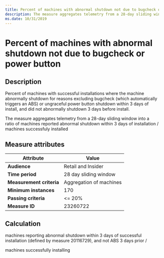 ```yaml
---
title: Percent of machines with abnormal shutdown not due to bugcheck or power button
description: The measure aggregates telemetry from a 28-day sliding window into a ratio of machines reported abnormal shutdown within 3 days of installation / machines successfuly installed
ms.date: 10/31/2019
---
```

 
# Percent of machines with abnormal shutdown not due to bugcheck or power button

## Description

Percent of machines with successful installations where the machine abnormally shutdown for reasons excluding bugcheck (which automatically triggers an ABS) or ungraceful power button shutdown within 3 days of install, and did not abnormally shutdown 3 days before install.

The measure aggregates telemetry from a 28-day sliding window into a ratio of machines reported abnormal shutdown within 3 days of installation / machines successfuly installed

## Measure attributes

|Attribute|Value|
|----|----|
|**Audience**|Retail and Insider|
|**Time period**|28 day sliding window|
|**Measurement criteria**|Aggregation of machines|
|**Minimum instances**|170|
|**Passing criteria**|<= 20%|
|**Measure ID**|23260722|

## Calculation

machines reporting abnormal shutdown within 3 days of successful installation (defined by measure 20116729), and not ABS 3 days prior /

machines successfully installing

